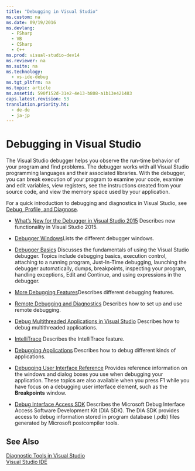 ```yaml
---
title: "Debugging in Visual Studio"
ms.custom: na
ms.date: 09/19/2016
ms.devlang: 
  - FSharp
  - VB
  - CSharp
  - C++
ms.prod: visual-studio-dev14
ms.reviewer: na
ms.suite: na
ms.technology: 
  - vs-ide-debug
ms.tgt_pltfrm: na
ms.topic: article
ms.assetid: 590f152d-31e2-4e13-b808-a1b13e421483
caps.latest.revision: 53
translation.priority.ht: 
  - de-de
  - ja-jp
---
```

# Debugging in Visual Studio
The Visual Studio debugger helps you observe the run-time behavior of your program and find problems. The debugger works with all Visual Studio programming languages and their associated libraries. With the debugger, you can break execution of your program to examine your code, examine and edit variables, view registers, see the instructions created from your source code, and view the memory space used by your application.  
  
 For a quick introduction to debugging and diagnostics in Visual Studio, see [Debug, Profile, and Diagnose](https://www.visualstudio.com/features/debugging-and-diagnostics-vs).  
  
-   [What’s New for the Debugger in Visual Studio 2015](../vs140/What’s-New-for-the-Debugger-in-Visual-Studio-2015.md) Describes new functionality in Visual Studio 2015.  
  
-   [Debugger Windows](../vs140/Debugger-Windows.md)Lists the different debugger windows.  
  
-   [Debugger Basics](../vs140/Debugger-Basics.md) Discusses the fundamentals of using the Visual Studio debugger. Topics include debugging basics, execution control, attaching to a running program, Just-In-Time debugging, launching the debugger automatically, dumps, breakpoints, inspecting your program, handling exceptions, Edit and Continue, and using expressions in the debugger.  
  
-   [More Debugging Features](../vs140/More-Debugging-Features.md)Describes different debugging features.  
  
-   [Remote Debugging and Diagnostics](../vs140/Remote-Debugging.md) Describes how to set up and use remote debugging.  
  
-   [Debug Multithreaded Applications in Visual Studio](../vs140/Debug-Multithreaded-Applications-in-Visual-Studio.md) Describes how to debug multithreaded applications.  
  
-   [IntelliTrace](../vs140/IntelliTrace.md) Describes the IntelliTrace feature.  
  
-   [Debugging Applications](../vs140/Debugging-Applications.md) Describes how to debug different kinds of  applications.  
  
-   [Debugging User Interface Reference](../vs140/Debugging-User-Interface-Reference.md) Provides reference information on the windows and dialog boxes you use when debugging your application. These topics are also available when you press F1 while you have focus on a debugging user interface element, such as the **Breakpoints** window.  
  
-   [Debug Interface Access SDK](../vs140/Debug-Interface-Access-SDK.md) Describes the Microsoft Debug Interface Access Software Development Kit (DIA SDK). The DIA SDK provides access to debug information stored in program database (.pdb) files generated by Microsoft postcompiler tools.  
  
## See Also  
 [Diagnostic Tools in Visual Studio](../vs140/Profiling-Tools.md)   
 [Visual Studio IDE](../Topic/Visual%20Studio%20IDE.md)